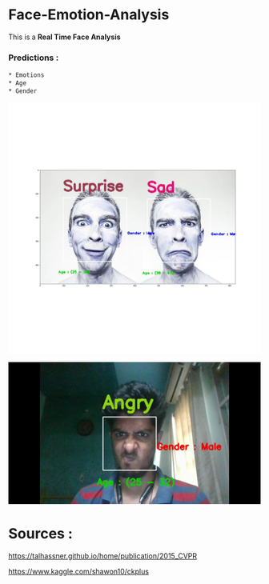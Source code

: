 # Face-Emotion-Analysis

This is a **Real Time Face Analysis**

### Predictions :
    * Emotions
    * Age
    * Gender
    
![Sample Image](https://github.com/abhinavg8/Face-Emotion-Analysis/blob/master/sample.jpg?raw=true)

![Sample Image](https://github.com/abhinavg8/Face-Emotion-Analysis/blob/master/screenshot.jpg?raw=true)

# Sources :
   https://talhassner.github.io/home/publication/2015_CVPR
   
   https://www.kaggle.com/shawon10/ckplus
